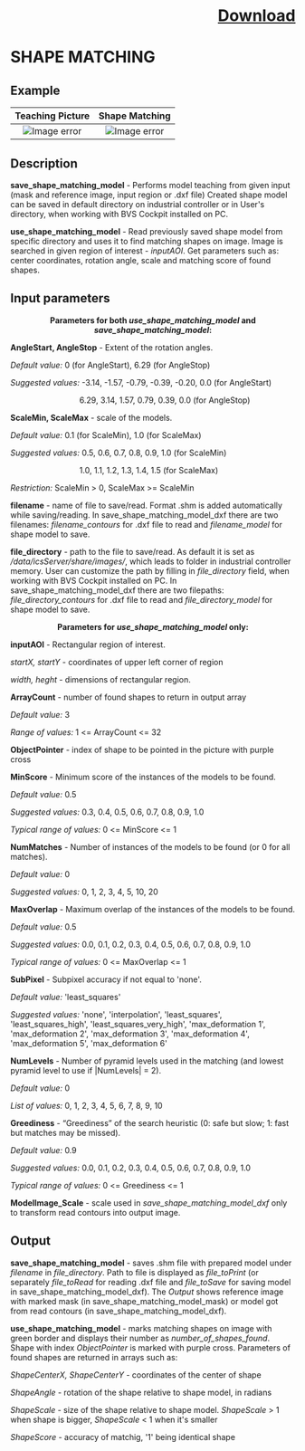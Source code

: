 # <p align="right"><a class="github-button" aria-label="Download ntkme/github-buttons on GitHub" href="https://github.com/Balluff-BVS/halconscripts/raw/master/ShapeMatching/shape_matching.zip" data-icon="octicon-cloud-download">Download</a></p>

SHAPE MATCHING
==============

## Example

Teaching Picture             | Shape Matching
:-------------------------:|:-------------------------:
![Image error](https://github.com/Balluff-BVS/halconscripts/blob/master/ShapeMatching/teach_image.PNG?raw=true)  |  ![Image error](https://github.com/Balluff-BVS/halconscripts/blob/master/ShapeMatching/search_image.PNG?raw=true)

Description
-----------

**save_shape_matching_model** - Performs model teaching from given input (mask and reference image, input region or .dxf file) 
Created shape model can be saved in default directory on industrial controller or in User's directory, when working with BVS Cockpit installed on PC.

**use_shape_matching_model** - Read previously saved shape model from specific directory and uses it to find matching shapes on image.
Image is searched in given region of interest - *inputAOI*.
Get parameters such as: center coordinates, rotation angle, scale and matching score of found shapes. 

Input parameters
----------------

<p align="center"><b>
  Parameters for both <i>use_shape_matching_model</i> and <i>save_shape_matching_model</i>:
</b></p>

**AngleStart, AngleStop** - Extent of the rotation angles.

*Default value:* 0 (for AngleStart), 6.29 (for AngleStop)

*Suggested values:* -3.14, -1.57, -0.79, -0.39, -0.20, 0.0 (for AngleStart)

&nbsp;&nbsp;&nbsp;&nbsp;&nbsp;&nbsp;&nbsp;&nbsp;&nbsp;&nbsp;&nbsp;&nbsp;&nbsp;&nbsp;&nbsp;&nbsp;&nbsp;&nbsp;&nbsp;&nbsp;&nbsp;&nbsp;&nbsp;&nbsp;&nbsp;&nbsp;&nbsp;&nbsp;&nbsp;&nbsp;
6.29, 3.14, 1.57, 0.79, 0.39, 0.0 (for AngleStop)

**ScaleMin, ScaleMax** - scale of the models.

*Default value:* 0.1 (for ScaleMin), 1.0 (for ScaleMax)

*Suggested values:* 0.5, 0.6, 0.7, 0.8, 0.9, 1.0 (for ScaleMin)
  
&nbsp;&nbsp;&nbsp;&nbsp;&nbsp;&nbsp;&nbsp;&nbsp;&nbsp;&nbsp;&nbsp;&nbsp;&nbsp;&nbsp;&nbsp;&nbsp;&nbsp;&nbsp;&nbsp;&nbsp;&nbsp;&nbsp;&nbsp;&nbsp;&nbsp;&nbsp;&nbsp;&nbsp;&nbsp;&nbsp;
1.0, 1.1, 1.2, 1.3, 1.4, 1.5 (for ScaleMax)

*Restriction:* ScaleMin > 0, ScaleMax >= ScaleMin

**filename** - name of file to save/read. Format .shm is added automatically while saving/reading. In save_shape_matching_model_dxf there are two filenames: *filename_contours* for .dxf file to read and *filename_model* for shape model to save.

**file_directory** - path to the file to save/read. As default it is set as */data/icsServer/share/images/*, 
which leads to folder in industrial controller memory. User can customize the path by filling in *file_directory* field, when working 
with BVS Cockpit installed on PC. In save_shape_matching_model_dxf there are two filepaths: *file_directory_contours* for .dxf file to read and *file_directory_model* for shape model to save.

<p align="center"><b>
  Parameters for <i>use_shape_matching_model</i> only:
</b></p>

**inputAOI** - Rectangular region of interest.

*startX, startY* - coordinates of upper left corner of region

*width, heght* - dimensions of rectangular region.

**ArrayCount** - number of found shapes to return in output array

*Default value:* 3

*Range of values:* 1 <= ArrayCount <= 32

**ObjectPointer** - index of shape to be pointed in the picture with purple cross

**MinScore** - Minimum score of the instances of the models to be found.

*Default value:* 0.5

*Suggested values:* 0.3, 0.4, 0.5, 0.6, 0.7, 0.8, 0.9, 1.0

*Typical range of values:* 0 <= MinScore <= 1

**NumMatches** - Number of instances of the models to be found (or 0 for all matches).

*Default value:* 0

*Suggested values:* 0, 1, 2, 3, 4, 5, 10, 20

**MaxOverlap** - Maximum overlap of the instances of the models to be found.

*Default value:* 0.5

*Suggested values:* 0.0, 0.1, 0.2, 0.3, 0.4, 0.5, 0.6, 0.7, 0.8, 0.9, 1.0

*Typical range of values:* 0 <= MaxOverlap <= 1

**SubPixel** - Subpixel accuracy if not equal to 'none'.

*Default value:* 'least_squares'

*Suggested values:* 'none', 'interpolation', 'least_squares', 'least_squares_high', 'least_squares_very_high', 'max_deformation 1', 'max_deformation 2', 'max_deformation 3', 'max_deformation 4', 'max_deformation 5', 'max_deformation 6'

**NumLevels** - Number of pyramid levels used in the matching (and lowest pyramid level to use if |NumLevels| = 2).

*Default value:* 0

*List of values:* 0, 1, 2, 3, 4, 5, 6, 7, 8, 9, 10

**Greediness** - “Greediness” of the search heuristic (0: safe but slow; 1: fast but matches may be missed).

*Default value:* 0.9

*Suggested values:* 0.0, 0.1, 0.2, 0.3, 0.4, 0.5, 0.6, 0.7, 0.8, 0.9, 1.0

*Typical range of values:* 0 <= Greediness <= 1

**ModelImage_Scale** - scale used in *save_shape_matching_model_dxf* only to transform read contours into output image.

Output
-------

**save_shape_matching_model** - saves .shm file with prepared model under *filename* in *file_directory*. Path to file is displayed as *file_toPrint* (or separately *file_toRead* for reading .dxf file and *file_toSave* for saving model in save_shape_matching_model_dxf). The *Output* shows reference image with marked mask (in save_shape_matching_model_mask) or model got from read contours (in save_shape_matching_model_dxf).

**use_shape_matching_model** - marks matching shapes on image with green border and displays their number as *number_of_shapes_found*. Shape with index *ObjectPointer* is marked with purple cross. Parameters of found shapes are returned in arrays such as:

*ShapeCenterX, ShapeCenterY* - coordinates of the center of shape

*ShapeAngle* - rotation of the shape relative to shape model, in radians 

*ShapeScale* - size of the shape relative to shape model. *ShapeScale* > 1 when shape is bigger, *ShapeScale* < 1 when it's smaller

*ShapeScore* - accuracy of matchig, '1' being identical shape

